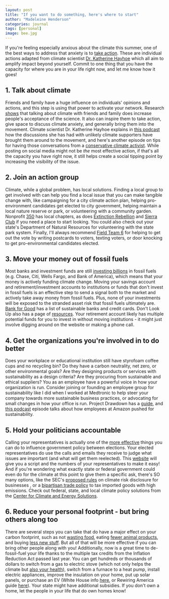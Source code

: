 ```yaml
---
layout: post
title: "If you want to do something, here's where to start"
author: "Madeleine Henderson"
categories: journal
tags: [personal]
image: bee.jpg
---
```


If you're feeling especially anxious about the climate this summer, one of the best ways to address that anxiety is to [take action](https://www.nytimes.com/2021/07/23/well/mind/mental-health-climate-anxiety.html). These are individual actions adapted from climate scientist [Dr. Katherine Hayhoe](https://twitter.com/KHayhoe/status/1678118380786659329?s=20) which all aim to amplify impact beyond yourself. Commit to one thing that you have the capacity for where you are in your life right now, and let me know how it goes!

## 1. Talk about climate
Friends and family have a huge influence on individuals' opinions and actions, and this step is using that power to activate your network. Research [shows](https://www.pnas.org/doi/abs/10.1073/pnas.1906589116) that talking about climate with friends and family does increase people's acceptance of the science. It also can inspire them to take action, give space to discuss climate anxiety, and generally bring them into the movement. Climate scientist Dr. Katherine Hayhoe explains in [this podcast](https://gimletmedia.com/shows/howtosaveaplanet/94hnzkl/the-evangelical-christians-taking-on) how the discussions she has had with unlikely climate supporters have brought them around to the movement, and here's another episode on tips for having those conversations from a [conservative climate activist](https://gimletmedia.com/shows/howtosaveaplanet/z3hog9o/trying-to-talk-to-family-about-climate). While posting on social media might not be _the_ most effective action, if that's all the capacity you have right now, it still helps create a social tipping point by increasing the visibility of the issue.
	
## 2. Join an action group
Climate, while a global problem, has local solutions. Finding a local group to get involved with can help you find a local issue that you can make tangible change with, like campaigning for a city climate action plan, helping pro-environment candidates get elected to city government, helping maintain a local nature reserve or park, or volunteering with a community garden. 
Nonprofit [350](https://350.org/get-involved/#map) has local chapters, as does [Extinction Rebellion](https://rebellion.global/groups/#countries) and [Sierra Club](https://www.sierraclub.org/chapters) if you need a place to start looking. You could also check out your state's Department of Natural Resources for volunteering with the state park system. Finally, I'll always recommend [Field Team 6](https://www.fieldteam6.org/) for helping to get out the vote by writing postcards to voters, texting voters, or door knocking to get pro-environmental candidates elected. 
	
## 3. Move your money out of fossil fuels
Most banks and investment funds are still [investing billions](https://www.bankingonclimatechaos.org/wp-content/uploads/2023/06/BOCC_2023_06-27.pdf) in fossil fuels (e.g. Chase, Citi, Wells Fargo, and Bank of America), which means that your money is actively funding climate change. Moving your savings account and retirement/investment accounts to institutions or funds that don't invest in fossil fuels is an effective step to send a signal both to the market and actively take away money from fossil fuels. Plus, none of your investments will be exposed to the stranded asset risk that fossil fuels ultimately are. [Bank for Good](https://bankforgood.org/) has a list of sustainable banks and credit cards. Don't Look Up also has a page of [resources](https://dontlookup.count-us-in.com/step-detail/make-your-money-count). Your retirement account likely has multiple potential funds for you to invest in without moving institutions - it might just involve digging around on the website or making a phone call. 
	
## 4. Get the organizations you're involved in to do better
Does your workplace or educational institution still have styrofoam coffee cups and no recycling bin? Do they have a carbon neutrality, net zero, or other environmental goals? Are they designing products or services with sustainability as a design criteria? Are they procuring from sustainable and ethical suppliers? You as an employee have a powerful voice in how your organization is run. Consider joining or founding an employee group for sustainability like I did when I worked at Medtronic to help steer your company towards more sustainable business practices, or advocating for small changes in how your office is run. Project Drawdown has a [guide](https://drawdown.org/publications/climate-solutions-at-work), and [this podcast](https://gimletmedia.com/shows/howtosaveaplanet/dvhmgjj/how-amazon-workers-got-serious-about) episode talks about how employees at Amazon pushed for sustainability.
	
## 5. Hold your politicians accountable
Calling your representatives is actually one of the [more effective](https://act.represent.us/sign/does-calling-congress-really-work/) things you can do to influence government policy between elections. Your elected representatives do use the calls and emails they receive to judge what issues are important (and what will get them reelected). This [website](https://5calls.org/issue/global-climate-change-crisis/) will give you a script and the numbers of your representatives to make it easy! And if you're wondering what exactly state or federal government could even do for the climate at this point to give them a specific ask, there's SO many options, like the SEC's [proposed rules](https://www.washingtontimes.com/news/2023/aug/7/house-democrats-tell-sec-greenlight-climate-rule-e/) on climate risk disclosure for businesses , or a [bipartisan trade policy](https://www.coons.senate.gov/news/press-releases/senators-coons-cramer-introduce-legislation-to-study-global-emissions-intensity-and-hold-countries-with-dirty-production-accountable#:~:text=An%20essential%20step%20to%20countering,little%20to%20no%20environmental%20standards&text=WASHINGTON%20%E2%80%93%20U.S.%20Senators%20Chris%20Coons%20(D-Del.)) to tax imported goods with high emissions. Check out federal, state, and local climate policy solutions from the [Center for Climate and Energy Solutions](https://www.c2es.org/category/policy-hub/state/). 
	
## 6. Reduce your personal footprint - but bring others along too
There are several steps you can take that do have a major effect on your carbon footprint, such as not [wasting food](https://www.usda.gov/media/blog/2022/01/24/food-waste-and-its-links-greenhouse-gases-and-climate-change), eating [fewer animal products](https://ml-henderson.github.io/livestock_policy), and buying [less new stuff](https://ml-henderson.github.io/term2_week1). But all of that will be more effective if you can bring other people along with you! Additionally, now is a great time to de-fossil-fuel your life thanks to the multiple tax credits from the Inflation Reduction Act passed last year. You can get hundreds or thousands of dollars to switch from a gas to electric stove (which not only helps the climate but [also your health](https://www.linkedin.com/pulse/climate-action-kitchen-katharine-hayhoe/)), switch from a furnace to a heat pump, install electric appliances, improve the insulation on your home, put up solar panels, or purchase an EV (White House info [here](https://www.whitehouse.gov/cleanenergy/), or Rewiring America guide [here](https://www.rewiringamerica.org/my-home)). Your state might have additional subsidies. If you don't own a home, let the people in your life that do own homes know! 